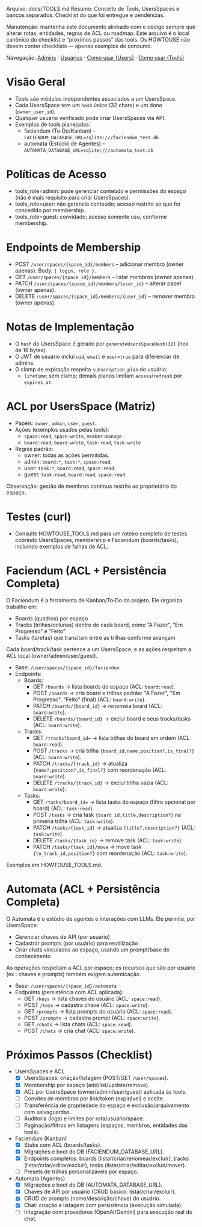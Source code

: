Arquivo: docs/TOOLS.md
Resumo: Conceito de Tools, UsersSpaces e bancos separados. Checklist do que foi entregue e pendências.

Manutenção: mantenha este documento alinhado com o código sempre que alterar rotas, entidades, regras de ACL ou roadmap. Este arquivo é o local canônico do checklist e “próximos passos” das tools. Os HOWTOUSE não devem conter checklists — apenas exemplos de consumo.

Navegação: [Admins](ADMINS.md) · [Usuários](USERS.md) · [Como usar (Users)](HOWTOUSE_USERS.md) · [Como usar (Tools)](HOWTOUSE_TOOLS.md)

# Visão Geral

- Tools são módulos independentes associados a um UsersSpace.
- Cada UsersSpace tem um `hash` único (32 chars) e um dono (`owner_user_id`).
- Qualquer usuário verificado pode criar UsersSpaces via API.
- Exemplos de tools planejadas:
  - faciendum (To‑Do/Kanban) – `FACIENDUM_DATABASE_URL=sqlite:///faciendum_test.db`
  - automata (Estúdio de Agentes) – `AUTOMATA_DATABASE_URL=sqlite:///automata_test.db`

 

# Políticas de Acesso

- tools_role=admin: pode gerenciar conteúdo e permissões do espaço (não é mais requisito para criar UsersSpaces).
- tools_role=user: não gerencia conteúdo; acesso restrito ao que for concedido por membership.
- tools_role=guest: convidado; acesso somente uso, conforme membership.

# Endpoints de Membership

- POST `/user/spaces/{space_id}/members` – adicionar membro (owner apenas). Body: `{ login, role }`.
- GET `/user/spaces/{space_id}/members` – listar membros (owner apenas).
- PATCH `/user/spaces/{space_id}/members/{user_id}` – alterar papel (owner apenas).
- DELETE `/user/spaces/{space_id}/members/{user_id}` – remover membro (owner apenas).

# Notas de Implementação

- O `hash` do UsersSpace é gerado por `generateUsersSpaceHash(32)` (hex de 16 bytes).
- O JWT de usuário inclui `uid`, `email` e `user=true` para diferenciar de admins.
- O clamp de expiração respeita `subscription_plan` do usuário:
  - `lifetime`: sem clamp; demais planos limitam `access`/`refresh` por `expires_at`.

# ACL por UsersSpace (Matriz)

- Papéis: `owner`, `admin`, `user`, `guest`.
- Ações (exemplos usados pelas tools):
  - `space:read`, `space:write`, `member:manage`
  - `board:read`, `board:write`, `task:read`, `task:write`
- Regras padrão:
  - owner: todas as ações permitidas.
  - admin: `board:*`, `task:*`, `space:read`.
  - user: `task:*`, `board:read`, `space:read`.
  - guest: `task:read`, `board:read`, `space:read`.

Observação: gestão de membros continua restrita ao proprietário do espaço.


# Testes (curl)

- Consulte HOWTOUSE_TOOLS.md para um roteiro completo de testes cobrindo UsersSpaces, membership e Faciendum (boards/tasks), incluindo exemplos de falhas de ACL.

# Faciendum (ACL + Persistência Completa)

O Faciendum é a ferramenta de Kanban/To‑Do do projeto. Ele organiza trabalho em:
- Boards (quadros) por espaço
- Tracks (trilhas/colunas) dentro de cada board, como “A Fazer”, “Em Progresso” e “Feito”
- Tasks (tarefas) que transitam entre as trilhas conforme avançam

Cada board/track/task pertence a um UsersSpace, e as ações respeitam a ACL local (owner/admin/user/guest).

- Base: `/user/spaces/{space_id}/faciendum`
- Endpoints:
  - Boards:
    - GET `/boards` → lista boards do espaço (ACL: `board:read`).
    - POST `/boards` → cria board e trilhas padrão: "A Fazer", "Em Progresso", "Feito" (final) (ACL: `board:write`).
    - PATCH `/boards/{board_id}` → renomeia board (ACL: `board:write`).
    - DELETE `/boards/{board_id}` → exclui board e seus tracks/tasks (ACL: `board:write`).
  - Tracks:
    - GET `/tracks?board_id=` → lista trilhas do board em ordem (ACL: `board:read`).
    - POST `/tracks` → cria trilha `{board_id,name,position?,is_final?}` (ACL: `board:write`).
    - PATCH `/tracks/{track_id}` → atualiza `{name?,position?,is_final?}` com reordenação (ACL: `board:write`).
    - DELETE `/tracks/{track_id}` → exclui trilha vazia (ACL: `board:write`).
  - Tasks:
    - GET `/tasks?board_id=` → lista tasks do espaço (filtro opcional por board) (ACL: `task:read`).
    - POST `/tasks` → cria task `{board_id,title,description?}` na primeira trilha (ACL: `task:write`).
    - PATCH `/tasks/{task_id}` → atualiza `{title?,description?}` (ACL: `task:write`).
    - DELETE `/tasks/{task_id}` → remove task (ACL: `task:write`).
    - PATCH `/tasks/{task_id}/move` → move task `{to_track_id,position?}` com reordenação (ACL: `task:write`).

Exemplos em HOWTOUSE_TOOLS.md.

# Automata (ACL + Persistência Completa)

O Automata é o estúdio de agentes e interações com LLMs. Ele permite, por UsersSpace:
- Gerenciar chaves de API (por usuário)
- Cadastrar prompts (por usuário) para reutilização
- Criar chats vinculados ao espaço, usando um prompt/base de conhecimento

As operações respeitam a ACL por espaço; os recursos que são por usuário (ex.: chaves e prompts) também exigem autenticação.

- Base: `/user/spaces/{space_id}/automata`
- Endpoints (persistência com ACL aplicada):
  - GET `/keys` → lista chaves do usuário (ACL: `space:read`).
  - POST `/keys` → cadastra chave (ACL: `space:write`).
  - GET `/prompts` → lista prompts do usuário (ACL: `space:read`).
  - POST `/prompts` → cadastra prompt (ACL: `space:write`).
  - GET `/chats` → lista chats (ACL: `space:read`).
  - POST `/chats` → cria chat (ACL: `space:write`).

# Próximos Passos (Checklist)

- UsersSpaces e ACL
  - [x] UsersSpaces: criação/listagem (POST/GET `/user/spaces`).
  - [x] Membership por espaço (add/list/update/remove).
  - [x] ACL por UsersSpace (owner/admin/user/guest) aplicada às tools.
  - [ ] Convites de membros por link/token (expirável) e aceite.
  - [ ] Transferência de propriedade do espaço e exclusão/arquivamento com salvaguardas.
  - [ ] Auditoria (logs) e limites por rota/usuário/space.
  - [ ] Paginação/filtros em listagens (espaços, membros, entidades das tools).

- Faciendum (Kanban)
  - [x] Stubs com ACL (boards/tasks).
  - [x] Migrações e boot do DB (FACIENDUM_DATABASE_URL).
  - [x] Endpoints completos: boards (listar/criar/renomear/excluir), tracks (listar/criar/editar/excluir), tasks (listar/criar/editar/excluir/mover).
  - [ ] Presets de trilhas personalizáveis por espaço.

- Automata (Agentes)
  - [x] Migrações e boot do DB (AUTOMATA_DATABASE_URL).
  - [x] Chaves de API por usuário (CRUD básico: listar/criar/excluir).
  - [x] CRUD de prompts (nome/descrição/chave) do usuário.
  - [x] Chat: criação e listagem com persistência (execução simulada).
  - [ ] Integração com provedores (OpenAI/Gemini) para execução real do chat.

